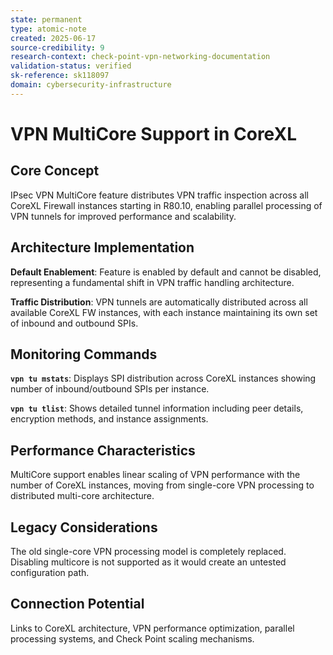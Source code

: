 ```yaml
---
state: permanent
type: atomic-note
created: 2025-06-17
source-credibility: 9
research-context: check-point-vpn-networking-documentation
validation-status: verified
sk-reference: sk118097
domain: cybersecurity-infrastructure
---
```


# VPN MultiCore Support in CoreXL

## Core Concept

IPsec VPN MultiCore feature distributes VPN traffic inspection across all CoreXL Firewall instances starting in R80.10, enabling parallel processing of VPN tunnels for improved performance and scalability.

## Architecture Implementation

**Default Enablement**: Feature is enabled by default and cannot be disabled, representing a fundamental shift in VPN traffic handling architecture.

**Traffic Distribution**: VPN tunnels are automatically distributed across all available CoreXL FW instances, with each instance maintaining its own set of inbound and outbound SPIs.

## Monitoring Commands

**`vpn tu mstats`**: Displays SPI distribution across CoreXL instances showing number of inbound/outbound SPIs per instance.

**`vpn tu tlist`**: Shows detailed tunnel information including peer details, encryption methods, and instance assignments.

## Performance Characteristics

MultiCore support enables linear scaling of VPN performance with the number of CoreXL instances, moving from single-core VPN processing to distributed multi-core architecture.

## Legacy Considerations

The old single-core VPN processing model is completely replaced. Disabling multicore is not supported as it would create an untested configuration path.

## Connection Potential

Links to CoreXL architecture, VPN performance optimization, parallel processing systems, and Check Point scaling mechanisms.